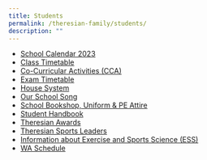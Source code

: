 ```yaml
---
title: Students
permalink: /theresian-family/students/
description: ""
---
```

<ul>
<li><a href="/theresian-family/students/chij-stc-school-calendar-2023">School Calendar 2023</a></li>
<li><a href="/theresian-family/students/class-time-table" target="">Class Timetable</a></li>
<li><a href="/theresian-family/students/co-curricular-activities-cca">Co-Curricular Activities (CCA)</a></li>
<li><a href="/others/2022-exam-timetable" target="">Exam Timetable</a></li>
<li><a href="/theresian-family/students/house-system" target="_blank" rel="noopener">House System</a></li>
<li><a href="/theresian-family/students/our-school-song" target="">Our School Song</a></li>
<li><a href="/theresian-family/students/school-bookshop-uniform-n-pe-attire" target="">School Bookshop, Uniform &amp; PE Attire</a></li>
<li><a href="/theresian-family/students/student-handbook" target="">Student Handbook</a></li>
<li><a href="/theresian-family/students/theresian-awards" target="">Theresian Awards</a></li>
<li><a href="/theresian-family/students/theresian-sports-leaders" target="">Theresian Sports Leaders</a></li>
<li><a href="/theresian-family/students/exercise-and-sports-science-ess" target="">Information about Exercise and Sports Science (ESS)</a></li>
<li><a href="/others/2023-weighted-assessment-wa-schedule" target="">WA Schedule</a></li>
</ul>